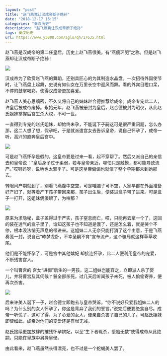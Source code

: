 ```yaml
---
layout: "post"
title: "赵飞燕竟让汉成帝断子绝孙"
date: "2018-12-17 16:15"
categories: "秦汉历史"
description: "赵飞燕竟让汉成帝断子绝孙"
tags: 秦汉历史
url: https://www.y5000.com/zgls/qh/17635.html
---
```






赵飞燕是汉成帝的第二任皇后，历史上赵飞燕很美，有“燕瘦环肥”之称。但是赵飞燕却让汉成帝断子绝孙！

![](https://img.y5000.com/uploads/allimg/170322/8-1F3220ZG6209.jpg)

汉成帝为了欣赏赵飞燕的舞蹈，还别具匠心的为其制造水晶盘。一次招待外国使节时，让飞燕盘上起舞，史说有如仙女在万里长空中迎风而舞。看的外宾目瞪口呆，不停的鼓掌喝彩。使得汉成帝更加喜爱。

赵飞燕人美心思缜密，不久又将自己的妹妹赵合德推荐给成帝。成帝专宠此二人，许皇后被成帝废掉。永始元年，赵飞燕被册封为皇后，赵合德被封为昭仪，从此赵氏姐妹掌握后宫生杀大权，不可一世。

一直得到专宠的赵氏姐妹，却始终未孕，不能诞下子嗣这可是很严重问题，怎么办那，这二人想了想，假孕吧，于是就派遣宫女去告诉皇帝，说自己怀孕了，成帝一听，高兴的直奔皇后宫中。

![](https://img.y5000.com/uploads/allimg/170322/0912294Y8-0.jpg)

可是赵飞燕怀孕是假的，这皇帝要是过来一看，起不穿帮了。然后又派自己的亲信去和皇帝说：“皇后身子过于柔弱，若与皇帝亲近，哪怕只是触摸，都可能导致流产。”哎呀妈呀，说地也太邪乎了。可是这皇帝偏偏也就信了整个孕期都未到她那去。

转眼间产期就到了，别看飞燕腹中空空，可是咱脑子可不空，人家早都在外面准备好产妇了，就等着产下孩子带回来那，孩子出生后，便装进盒子带了进来。可是盒子一打开，这姐妹俩傻眼了，为啥那？

![](https://img.y5000.com/uploads/allimg/170322/8-1F3220ZI1F0.jpg)

原来为求隐秘，盒子盖得过于严实，孩子窒息而亡，哎，只能再去拿一个了，这回的装在透气的盒子里了，谁知这孩子也不知道是饿了，还是怎么着，就是哭个不停，根本没法悄无声息的带进来。这姐妹二人无奈只能打消了这个主意，于是飞燕奏笺一封，说自己“昨梦龙卧，不幸圣嗣不育”宣布流产，这个骗局就这样草草收尾。

他们是不能怀孕了，可是宫中其他嫔妃 却接连怀孕，此二人便利用皇帝的宠爱，不断残害宫人。

一个叫曹宫的 宫女“进御”后生的一男孩，这二姐妹岂能容之，立即派人杀了婴儿，并将曹宫及其伺候丫鬟全部杀死，过几天后听闻孩子未死，被人偷偷寄养，便再次杀害。

![](https://img.y5000.com/uploads/allimg/170322/0912292037-1.jpg)

后来许美人诞下一子，赵合德立即跑去与皇帝哭诉，“你不说好只爱我姐妹二人的吗？为什么别的女人怀孕了，你这是背弃了我们的誓言。”说完后便要绝食自尽。成帝一听慌了，这可了得，为了心爱的女人，便亲自杀害了自己的儿子。可赵氏姐妹即使如此，成帝对他们的宠爱还是有增无减。

赵氏接续更加放肆的摧残怀孕嫔妃，以至“生下者辄杀，堕胎无数”使得成帝从此绝嗣，只能在皇族中另择皇储。

由此看来，赵飞燕虽然长得漂亮，也不过是一个蛇蝎美人罢了。
